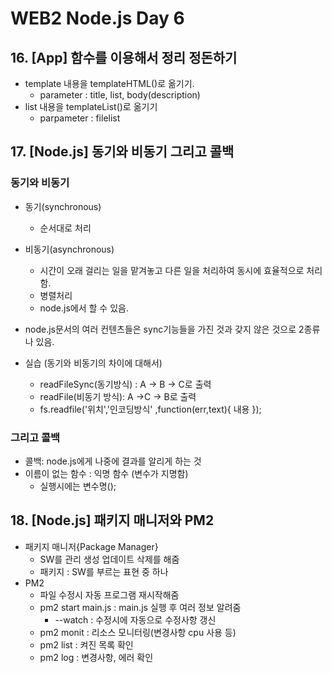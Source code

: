 # WEB2 Node.js Day 6




## 16. [App] 함수를 이용해서 정리 정돈하기
+ template 내용을 templateHTML()로 옮기기.
	+ parameter : title, list, body(description)
+ list 내용을 templateList()로 옮기기
	+ parpameter : filelist

## 17. [Node.js] 동기와 비동기 그리고 콜백

### 동기와 비동기
+ 동기(synchronous)
	+ 순서대로 처리
+ 비동기(asynchronous)
	+ 시간이 오래 걸리는 일을 맡겨놓고 다른 일을 처리하여 동시에 효율적으로 처리함.
	+ 병렬처리
	+ node.js에서 할 수 있음.

+ node.js문서의 여러 컨텐츠들은 sync기능들을 가진 것과 갖지 않은 것으로 2종류나 있음.

+ 실습 (동기와 비동기의 차이에 대해서)
	+ readFileSync(동기방식) : A -> B -> C로 출력
	+ readFile(비동기 방식): A ->C -> B로 출력
	+ fs.readfile('위치','인코딩방식' ,function(err,text){ 내용 });

### 그리고 콜백
+ 콜백: node.js에게 나중에 결과를 알리게 하는 것
+ 이름이 없는 함수 : 익명 함수 (변수가 지명함)
	+ 실행시에는 변수명();

## 18. [Node.js] 패키지 매니저와 PM2
+ 패키지 매니저{Package Manager}
	+ SW를 관리 생성 업데이트 삭제를 해줌 
	+ 패키지 : SW를 부르는 표현 중 하나
+ PM2
	+ 파일 수정시 자동 프로그램 재시작해줌
	+ pm2 start main.js : main.js 실행 후 여러 정보 알려줌
		+ --watch : 수정시에 자동으로 수정사항 갱신
	+ pm2 monit : 리소스 모니터링(변경사항 cpu 사용 등)
	+ pm2 list : 켜진 목록 확인
	+ pm2 log : 변경사항, 에러 확인